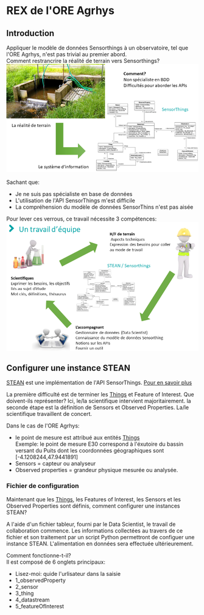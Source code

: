 # REX de l'ORE Agrhys

## Introduction
Appliquer le modèle de données Sensorthings à un observatoire, tel que l'ORE Agrhys, n'est pas trivial au premier abord.  
Comment restrancrire la réalité de terrain vers Sensorthings?   
![du terrain au service SensorThings](img/terrain_vers_ST_v2.png)

Sachant que:  
*  Je ne suis pas spécialiste en base de données
*  L'utilisation de l'API SensorThings m'est difficile
*  La compréhension du modèle de données SensorThins n'est pas aisée  

Pour lever ces verrous, ce travail nécessite 3 compétences:
![3 competences](img/trois_competences.png)

## Configurer une instance STEAN  
[STEAN](https://github.com/Mario-35/STEAN) est une implémentation de l'API SensorThings. [Pour en savoir plus](https://sensorthings.geosas.fr/)  

La première difficulté est de terminer les [Things](https://geosas.fr/sofair-book/page/chap-sensorthings/things.html) et Feature of Interest. Que doivent-ils représenter? Ici, le/la scientifique intervient majoritairement.
la seconde étape est la définition de Sensors et Observed Properties. La/le scientifique travaillent de concert.

Dans le cas de l'ORE Agrhys:
* le point de mesure est attribué aux entités [Things](https://geosas.fr/sofair-book/page/chap-sensorthings/things.html)  
Exemple: le point de mesure E30 correspond à l'éxutoire du bassin versant du Puits dont les coordonnées géographiques sont [-4.1208244,47.9441891]
* Sensors = capteur ou analyseur
* Observed properties = grandeur physique mesurée ou analysée.

### Fichier de configuration
Maintenant que les [Things](https://geosas.fr/sofair-book/page/chap-sensorthings/things.html), les Features of Interest, les Sensors et les Observed Properties sont définis, comment configurer une instances STEAN?

A l'aide d'un fichier tableur, fourni par le Data Scientist, le travail de collaboration commence. Les informations collectées au travers de ce fichier et son traitement par un script Python permettront de configuer une instance STEAN. L'alimentation en données sera effectuée ultérieurement.

Comment fonctionne-t-il?  
Il est composé de 6 onglets principaux:
* Lisez-moi: quide l'urlisateur dans la saisie
* 1_observedProperty
* 2_sensor
* 3_thing
* 4_datastream
* 5_featureOfInterest

